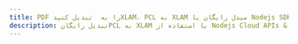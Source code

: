 ---title: PDF را به  تبدیل کنیدXLAM، PCL به XLAM مبدل رایگان یا Nodejs SDKdescription: تبدیل رایگانPCL به XLAM با استفاده از Nodejs Cloud APIs & SDK همچنین اسناد PDF را در Cloud ایجاد، ویرایش و رندر کنید.---